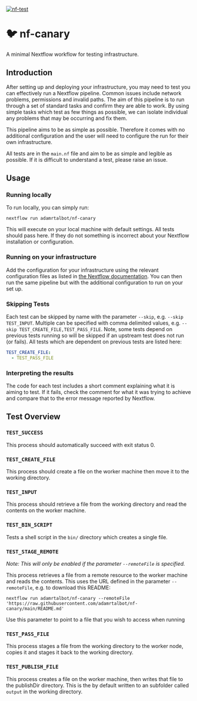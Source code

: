 [![nf-test](https://github.com/adamrtalbot/nf-canary/actions/workflows/nf-test.yml/badge.svg)](https://github.com/adamrtalbot/nf-canary/actions/workflows/nf-test.yml)

# :bird: nf-canary

A minimal Nextflow workflow for testing infrastructure.

## Introduction

After setting up and deploying your infrastructure, you may need to test you can effectively run a Nextflow pipeline. Common issues include network problems, permissions and invalid paths. The aim of this pipeline is to run through a set of standard tasks and confirm they are able to work. By using simple tasks which test as few things as possible, we can isolate individual any problems that may be occurring and fix them.

This pipeline aims to be as simple as possible. Therefore it comes with no additional configuration and the user will need to configure the run for their own infrastructure.

All tests are in the `main.nf` file and aim to be as simple and legible as possible. If it is difficult to understand a test, please raise an issue.

## Usage

### Running locally

To run locally, you can simply run:

```
nextflow run adamrtalbot/nf-canary
```

This will execute on your local machine with default settings. All tests should pass here. If they do not something is incorrect about your Nextflow installation or configuration.

### Running on your infrastructure

Add the configuration for your infrastructure using the relevant configuration files as listed in [the Nextflow documentation](https://www.nextflow.io/docs/latest/config.html). You can then run the same pipeline but with the additional configuration to run on your set up.

### Skipping Tests

Each test can be skipped by name with the parameter `--skip`, e.g. `--skip TEST_INPUT`. Multiple can be specified with comma delimited values, e.g. `--skip TEST_CREATE_FILE,TEST_PASS_FILE`. Note, some tests depend on previous tests running so will be skipped if an upstream test does not run (or fails). All tests which are dependent on previous tests are listed here:

```yaml
TEST_CREATE_FILE:
  - TEST_PASS_FILE
```

### Interpreting the results

The code for each test includes a short comment explaining what it is aiming to test. If it fails, check the comment for what it was trying to achieve and compare that to the error message reported by Nextflow.

## Test Overview

### `TEST_SUCCESS`

This process should automatically succeed with exit status 0.

### `TEST_CREATE_FILE`

This process should create a file on the worker machine then move it to the working directory.

### `TEST_INPUT`

This process should retrieve a file from the working directory and read the contents on the worker machine.

### `TEST_BIN_SCRIPT`

Tests a shell script in the `bin/` directory which creates a single file.

### `TEST_STAGE_REMOTE`

_Note: This will only be enabled if the parameter `--remoteFile` is specified._

This process retrieves a file from a remote resource to the worker machine and reads the contents. This uses the URL defined in the parameter `--remoteFile`, e.g. to download this README:

```
nextflow run adamrtalbot/nf-canary --remoteFile 'https://raw.githubusercontent.com/adamrtalbot/nf-canary/main/README.md'
```

Use this parameter to point to a file that you wish to access when running

### `TEST_PASS_FILE`

This process stages a file from the working directory to the worker node, copies it and stages it back to the working directory.

### `TEST_PUBLISH_FILE`

This process creates a file on the worker machine, then writes that file to the publishDir directory. This is the by default written to an subfolder called `output` in the working directory.
